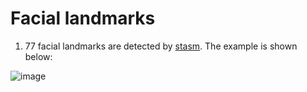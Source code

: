 # Facial landmarks
1. 77 facial landmarks are detected by [stasm](http://www.milbo.users.sonic.net/stasm/). The example is shown below:

![image](https://scontent.xx.fbcdn.net/v/t1.0-9/13882544_1092786244150706_9063882115354485232_n.jpg?oh=ba52146e4f58c998d11bdb3c2b7a74e9&oe=58552CE9)


